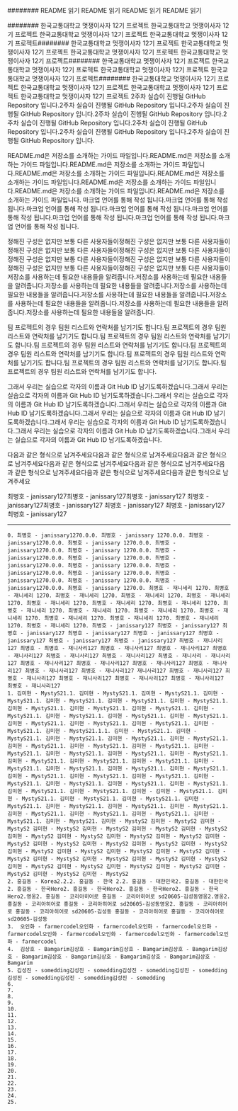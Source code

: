 ######## README 읽기 README 읽기 README 읽기 README 읽기

######## 한국교통대학교 멋쟁이사자 12기 프로젝트 한국교통대학교 멋쟁이사자 12기 프로젝트 한국교통대학교 멋쟁이사자 12기 프로젝트 한국교통대학교 멋쟁이사자 12기 프로젝트######## 한국교통대학교 멋쟁이사자 12기 프로젝트 한국교통대학교 멋쟁이사자 12기 프로젝트 한국교통대학교 멋쟁이사자 12기 프로젝트 한국교통대학교 멋쟁이사자 12기 프로젝트######## 한국교통대학교 멋쟁이사자 12기 프로젝트 한국교통대학교 멋쟁이사자 12기 프로젝트 한국교통대학교 멋쟁이사자 12기 프로젝트 한국교통대학교 멋쟁이사자 12기 프로젝트######## 한국교통대학교 멋쟁이사자 12기 프로젝트 한국교통대학교 멋쟁이사자 12기 프로젝트 한국교통대학교 멋쟁이사자 12기 프로젝트 한국교통대학교 멋쟁이사자 12기 프로젝트
2주차 실습이 진행될 GitHub Repository 입니다.2주차 실습이 진행될 GitHub Repository 입니다.2주차 실습이 진행될 GitHub Repository 입니다.2주차 실습이 진행될 GitHub Repository 입니다.2주차 실습이 진행될 GitHub Repository 입니다.2주차 실습이 진행될 GitHub Repository 입니다.2주차 실습이 진행될 GitHub Repository 입니다.2주차 실습이 진행될 GitHub Repository 입니다.

README.md은 저장소를 소개하는 가이드 파일입니다.README.md은 저장소를 소개하는 가이드 파일입니다.README.md은 저장소를 소개하는 가이드 파일입니다.README.md은 저장소를 소개하는 가이드 파일입니다.README.md은 저장소를 소개하는 가이드 파일입니다.README.md은 저장소를 소개하는 가이드 파일입니다.README.md은 저장소를 소개하는 가이드 파일입니다.README.md은 저장소를 소개하는 가이드 파일입니다.
마크업 언어를 통해 작성 됩니다.마크업 언어를 통해 작성 됩니다.마크업 언어를 통해 작성 됩니다.마크업 언어를 통해 작성 됩니다.마크업 언어를 통해 작성 됩니다.마크업 언어를 통해 작성 됩니다.마크업 언어를 통해 작성 됩니다.마크업 언어를 통해 작성 됩니다.

정해진 구성은 없지만 보통 다른 사용자들이정해진 구성은 없지만 보통 다른 사용자들이정해진 구성은 없지만 보통 다른 사용자들이정해진 구성은 없지만 보통 다른 사용자들이정해진 구성은 없지만 보통 다른 사용자들이정해진 구성은 없지만 보통 다른 사용자들이정해진 구성은 없지만 보통 다른 사용자들이정해진 구성은 없지만 보통 다른 사용자들이
저장소를 사용하는데 필요한 내용들을 알려줍니다.저장소를 사용하는데 필요한 내용들을 알려줍니다.저장소를 사용하는데 필요한 내용들을 알려줍니다.저장소를 사용하는데 필요한 내용들을 알려줍니다.저장소를 사용하는데 필요한 내용들을 알려줍니다.저장소를 사용하는데 필요한 내용들을 알려줍니다.저장소를 사용하는데 필요한 내용들을 알려줍니다.저장소를 사용하는데 필요한 내용들을 알려줍니다.

팀 프로젝트의 경우 팀원 리스트와 연락처를 남기기도 합니다.팀 프로젝트의 경우 팀원 리스트와 연락처를 남기기도 합니다.팀 프로젝트의 경우 팀원 리스트와 연락처를 남기기도 합니다.팀 프로젝트의 경우 팀원 리스트와 연락처를 남기기도 합니다.팀 프로젝트의 경우 팀원 리스트와 연락처를 남기기도 합니다.팀 프로젝트의 경우 팀원 리스트와 연락처를 남기기도 합니다.팀 프로젝트의 경우 팀원 리스트와 연락처를 남기기도 합니다.팀 프로젝트의 경우 팀원 리스트와 연락처를 남기기도 합니다.

그래서 우리는 실습으로 각자의 이름과 Git Hub ID 남기도록하겠습니다.그래서 우리는 실습으로 각자의 이름과 Git Hub ID 남기도록하겠습니다.그래서 우리는 실습으로 각자의 이름과 Git Hub ID 남기도록하겠습니다.그래서 우리는 실습으로 각자의 이름과 Git Hub ID 남기도록하겠습니다.그래서 우리는 실습으로 각자의 이름과 Git Hub ID 남기도록하겠습니다.그래서 우리는 실습으로 각자의 이름과 Git Hub ID 남기도록하겠습니다.그래서 우리는 실습으로 각자의 이름과 Git Hub ID 남기도록하겠습니다.그래서 우리는 실습으로 각자의 이름과 Git Hub ID 남기도록하겠습니다.

다음과 같은 형식으로 남겨주세요다음과 같은 형식으로 남겨주세요다음과 같은 형식으로 남겨주세요다음과 같은 형식으로 남겨주세요다음과 같은 형식으로 남겨주세요다음과 같은 형식으로 남겨주세요다음과 같은 형식으로 남겨주세요다음과 같은 형식으로 남겨주세요

최병호 - janissary127최병호 - janissary127최병호 - janissary127 최병호 - janissary127최병호 - janissary127 최병호 - janissary127 최병호 - janissary127 최병호 - janissary127

------------------------
    0. 최병호 - janissary1270.0.0. 최병호 - janissary 1270.0.0. 최병호 - janissary1270.0.0. 최병호 - janissary 1270.0.0. 최병호 - janissary1270.0.0. 최병호 - janissary 1270.0.0. 최병호 - janissary1270.0.0. 최병호 - janissary 1270.0.0. 최병호 - janissary1270.0.0. 최병호 - janissary 1270.0.0. 최병호 - janissary1270.0.0. 최병호 - janissary 1270.0.0. 최병호 - janissary1270.0.0. 최병호 - janissary 1270.0.0. 최병호 - janissary1270.0.0. 최병호 - janissary 1270.0. 최병호 - 재니세리 1270. 최병호 - 재니세리 1270. 최병호 - 재니세리 1270. 최병호 - 재니세리 1270. 최병호 - 재니세리 1270. 최병호 - 재니세리 1270. 최병호 - 재니세리 1270. 최병호 - 재니세리 1270. 최병호 - 재니세리 1270. 최병호 - 재니세리 1270. 최병호 - 재니세리 1270. 최병호 - 재니세리 1270. 최병호 - 재니세리 1270. 최병호 - 재니세리 1270. 최병호 - 재니세리 1270. 최병호 - 재니세리 1270. 최병호 - janissary127 최병호 - janissary127 최병호 - janissary127 최병호 - janissary127 최병호 - janissary127 최병호 - janissary127 최병호 - janissary127 최병호 - janissary127 최병호 - 재니사리127 최병호 - 최병호 - 재니사리127 최병호 - 재니사리127 최병호 - 재니사리127 최병호 - 재니사리127 최병호 - 재니사리127 최병호 - 재니사리127 최병호 - 재니사리 - 재니사리127 최병호 - 재니사리127 최병호 - 재니사리127 최병호 - 재니사리127 최병호 - 재니사리127 최병호 - 재니사리127 최병호 - 재니사리127 재니사리127 최병호 - 재니사리127 최병호 - 재니사리127 최병호 - 재니사리127 최병호 - 재니사리127 최병호 - 재니사리127 최병호 - 재니사리127
    1. 김미현 - MystyS21.1. 김미현 - MystyS21.1. 김미현 - MystyS21.1. 김미현 - MystyS21.1. 김미현 - MystyS21.1. 김미현 - MystyS21.1. 김미현 - MystyS21.1. 김미현 - MystyS21.1. 김미현 - MystyS21.1. 김미현 - MystyS21.1. 김미현 - MystyS21.1. 김미현 - MystyS21.1. 김미현 - MystyS21.1. 김미현 - MystyS21.1. 김미현 - MystyS21.1. 김미현 - MystyS21.1. 김미현 - MystyS21.1. 김미현 - MystyS21.1. 김미현 - MystyS21.1.1. 김미현 - MystyS21.1. 김미현 - MystyS21.1. 김미현 - MystyS21.1. 김미현 - MystyS21.1. 김미현 - MystyS21.1. 김미현 - MystyS21.1. 김미현 - MystyS21.1. 김미현 - MystyS21.1. 김미현 - MystyS21.1. 김미현 - MystyS21.1. 김미현 - MystyS21.1. 김미현 - MystyS21.1. 김미현 - MystyS21.1. 김미현 - MystyS21.1. 김미현 - MystyS21.1. 김미현 - MystyS21.1. 김미현 - MystyS21.1. 김미현 - MystyS21.1. 김미현 - MystyS21.1. 김미현 - MystyS21.1. 김미현 - MystyS21.1. 김미현 - MystyS21.1. 김미현 - MystyS21.1. 김미현 - MystyS21.1. 김미현 - MystyS21.1. 김미현 - MystyS21.1. 김미현 - MystyS21.1. 김미현 - MystyS21.1. 김미현 - 김미현 - MystyS21.1. 김미현 - MystyS21.1. 김미현 - MystyS21.1. 김미현 - MystyS21.1. 김미현 - MystyS21.1. 김미현 - MystyS21.1. 김미현 - MystyS21.1. 김미현 - MystyS21.1. 김미현 - MystyS21.1. 김미현 - MystyS21.1. 김미현 - MystyS21.1. 김미현 - MystyS21.1. 김미현 - MystyS21. 김미현 - MystyS2 김미현 - MystyS2 김미현 - MystyS2 김미현 - MystyS2 김미현 - MystyS2 김미현 - MystyS2 김미현 - MystyS2 김미현 - MystyS2 김미현 - MystyS2 김미현 - MystyS2 김미현 - MystyS2 김미현 - MystyS2 김미현 - MystyS2 김미현 - MystyS2 김미현 - MystyS2 김미현 - MystyS2 김미현 - MystyS2 김미현 - MystyS2 김미현 - MystyS2 김미현 - MystyS2 김미현 - MystyS2 김미현 - MystyS2 김미현 - MystyS2 김미현 - MystyS2 김미현 - MystyS2 김미현 - MystyS2 김미현 - MystyS2 김미현 - MystyS2 김미현 - MystyS2 김미현 - MystyS2 김미현 - MystyS2 김미현 - MystyS2
    2. 홍길동 - Korea2.2.2. 홍길동 - 한국 2.2. 홍길동 - 대한민국2. 홍길동 - 대한민국2. 홍길동 - 한국Hero2. 홍길동 - 한국Hero2. 홍길동 - 한국Hero2. 홍길동 - 한국Hero2.영웅2. 홍길동 - 코리아히어로 홍길동 - 코리아히어로 sd20605-김성동영웅2.영웅2. 홍길동 - 코리아히어로 홍길동 - 코리아히어로 sd20605-김성동영웅2. 홍길동 - 코리아히어로 홍길동 - 코리아히어로 sd20605-김성동 홍길동 - 코리아히어로 홍길동 - 코리아히어로 sd20605-김성동
    3.  오인화 - farmercodel오인화 - farmercodel오인화 - farmercodel오인화 - farmercodel오인화 - farmercodel오인화 - farmercodel오인화 - farmercodel오인화 - farmercodel
    4.  김상호 - Bamgarim김상호 - Bamgarim김상호 - Bamgarim김상호 - Bamgarim김상호 - Bamgarim김상호 - Bamgarim김상호 - Bamgarim김상호 - Bamgarim김상호 - Bamgarim
    5. 김성진 - somedding김성진 - somedding김성진 - somedding김성진 - somedding김성진 - somedding김성진 - somedding김성진 - somedding
    6.  
    7.  
    8.  
    9.  
    10. 
    11.
    12.
    13.
    14.
    15.
    16.
    17.
    18.
    19.
    20.
    21.
    22.
    23.
    24.
    25.
